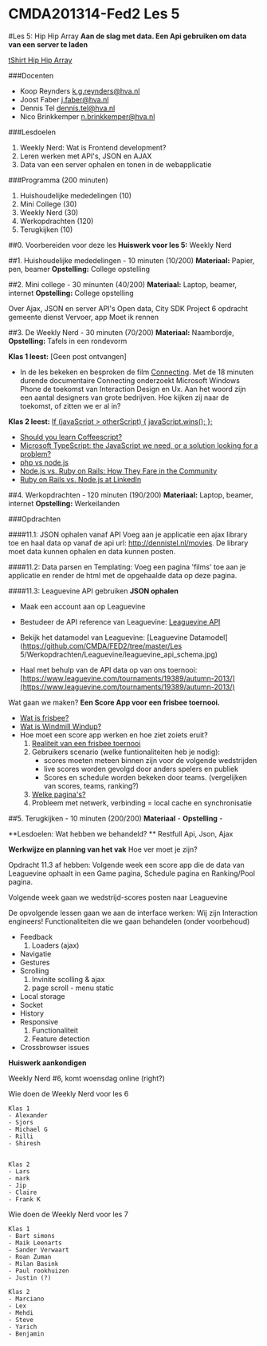 CMDA201314-Fed2 Les 5
=====================
#Les 5: Hip Hip Array
**Aan de slag met data. Een Api gebruiken om data van een server te laden**

[tShirt Hip Hip Array](https://www.neatoshop.com/product/Hip-Hip-Array)

###Docenten
* Koop Reynders k.g.reynders@hva.nl   
* Joost Faber j.faber@hva.nl  
* Dennis Tel dennis.tel@hva.nl   
* Nico Brinkkemper n.brinkkemper@hva.nl  

###Lesdoelen
1. Weekly Nerd: Wat is Frontend development? 
2. Leren werken met API's, JSON en AJAX 
3. Data van een server ophalen en tonen in de webapplicatie

###Programma (200 minuten)
1. Huishoudelijke mededelingen (10)
2. Mini College (30) 
3. Weekly Nerd (30)
4. Werkopdrachten (120)
5. Terugkijken (10) 

##0. Voorbereiden voor deze les
**Huiswerk voor les 5:**
Weekly Nerd

##1. Huishoudelijke mededelingen - 10 minuten (10/200)
**Materiaal:** Papier, pen, beamer 
**Opstelling:** College opstelling

##2. Mini college - 30 minunten (40/200)
**Materiaal:** Laptop, beamer, internet
**Opstelling:** College opstelling

Over Ajax, JSON en server API's
Open data,  City SDK 
Project 6 opdracht gemeente dienst Vervoer, app Moet ik rennen


##3. De Weekly Nerd - 30 minuten (70/200)
**Materiaal:** Naambordje, 
**Opstelling:** Tafels in een rondevorm

**Klas 1 leest:** [Geen post ontvangen]
- In de les bekeken en besproken de film [Connecting](http://vimeo.com/52861634). Met de 18 minuten durende documentaire Connecting onderzoekt Microsoft Windows Phone de toekomst van Interaction Design en Ux. Aan het woord zijn een aantal designers van grote bedrijven. Hoe kijken zij naar de toekomst, of zitten we er al in?  
 

**Klas 2 leest:** [If (javaScript > otherScript) { javaScript.wins(); };](http://weeklynerd.tumblr.com/post/62258647499/if-javascript-otherscript-javascript-wins)

- [Should you learn Coffeescript?](http://net.tutsplus.com/articles/interviews/should-you-learn-coffeescript/)
- [Microsoft TypeScript: the JavaScript we need, or a solution looking for a problem?](http://arstechnica.com/information-technology/2012/10/microsoft-typescript-the-javascript-we-need-or-a-solution-looking-for-a-problem/)
- [php vs node.js](http://webapplog.com/php-vs-node-js/)
- [Node.js vs. Ruby on Rails: How They Fare in the Community](http://devopsangle.com/2012/08/06/node-js-vs-ruby-on-rails-how-they-fare-in-the-community/)
- [Ruby on Rails vs. Node.js at LinkedIn](http://www.infoq.com/news/2012/10/Ruby-on-Rails-Node-js-LinkedIn)



##4. Werkopdrachten - 120 minuten (190/200)
**Materiaal:** Laptop, beamer, internet
**Opstelling:** Werkeilanden

###Opdrachten

####11.1: JSON ophalen vanaf API 
Voeg aan je applicatie een ajax library toe en haal data op vanaf de api url: http://dennistel.nl/movies. De library moet data kunnen ophalen en data kunnen posten.

####11.2: Data parsen en Templating:
Voeg een pagina 'films' toe aan je applicatie en render de html met de opgehaalde data op deze pagina.

####11.3: Leaguevine API gebruiken
**JSON ophalen**   
- Maak een account aan op Leaguevine  

- Bestudeer de API reference van Leaguevine: [Leaguevine API](https://www.leaguevine.com/docs/api/)  

- Bekijk het datamodel van Leaguevine: [Leaguevine Datamodel](https://github.com/CMDA/FED2/tree/master/Les 5/Werkopdrachten/Leaguevine/leaguevine_api_schema.jpg)  

- Haal met behulp van de API data op van ons toernooi: [https://www.leaguevine.com/tournaments/19389/autumn-2013/](https://www.leaguevine.com/tournaments/19389/autumn-2013/)  


Wat gaan we maken? **Een Score App voor een frisbee toernooi.**

- [Wat is frisbee?](https://www.youtube.com/watch?v=O-6mHYXyd9s&list=PL6A2F23BA889D1D37)
- [Wat is Windmill Windup?](https://vimeo.com/10879232)
- Hoe moet een score app werken en hoe ziet zoiets eruit? 
	1. [Realiteit van een frisbee toernooi](http://www.youtube.com/watch?v=SHCKGJr4ols&feature=player_embedded#t=0)
	2. Gebruikers scenario (welke funtionaliteiten heb je nodig): 
		- scores moeten meteen binnen zijn voor de volgende wedstrijden
		- live scores worden gevolgd door anders spelers en publiek
		- Scores en schedule worden bekeken door teams. (vergelijken van scores, teams, ranking?)
	3. [Welke pagina's?](https://m.leaguevine.com/)
	4. Probleem met netwerk, verbinding = local cache en synchronisatie



##5. Terugkijken - 10 minuten (200/200)
**Materiaal** - 
**Opstelling** -  

**Lesdoelen: Wat hebben we behandeld? **
Restfull Api, Json, Ajax


**Werkwijze en planning van het vak**
Hoe ver moet je zijn? 

Opdracht 11.3 af hebben: Volgende week een score app die de data van Leaguevine ophaalt in een Game pagina, Schedule pagina en Ranking/Pool pagina.

Volgende week gaan we wedstrijd-scores posten naar Leaguevine

De opvolgende lessen gaan we aan de interface werken: Wij zijn Interaction engineers!
Functionaliteiten die we gaan behandelen (onder voorbehoud)

- Feedback
	1. Loaders (ajax) 
-	Navigatie
- 	Gestures
- 	Scrolling
	1. Invinite scolling & ajax
	2. page scroll - menu static
- Local storage
- Socket
- History
- Responsive 
	1. Functionaliteit
	2. Feature detection
- Crossbrowser issues




**Huiswerk aankondigen**

Weekly Nerd #6, komt woensdag online (right?)

Wie doen de Weekly Nerd voor les 6
	
	Klas 1
	- Alexander
	- Sjors
	- Michael G
	- Rilli
	- Shiresh
	

	Klas 2
	- Lars
	- mark
	- Jip
	- Claire
	- Frank K
		

Wie doen de Weekly Nerd voor les 7

	Klas 1
	- Bart simons
	- Maik Leenarts
	- Sander Verwaart
	- Roan Zuman
	- Milan Basink
	- Paul rookhuizen
	- Justin (?)

	Klas 2
	- Marciano
	- Lex
	- Mehdi
	- Steve
	- Yarich
	- Benjamin



